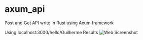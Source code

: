 # axum_api
Post and Get API write in Rust using Axum framework


Using 
localhost:3000/hello/Guilherme
Results
![Web Screenshot](https://i.imgur.com/68QnlPX.png)
